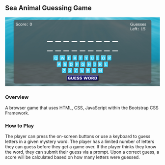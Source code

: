 ## Sea Animal Guessing Game

![Screenshot](./screenshots/seaanimalguess.jpg)

### Overview

A browser game that uses HTML, CSS, JavaScript within the Bootstrap CSS Framework.

### How to Play

The player can press the on-screen buttons or use a keyboard to guess letters in a given mystery word.  The player has a limited number of letters they can guess before they get a game over.  If the player thinks they know the word, they can submit their guess via a prompt.  Upon a correct guess, a score will be calculated based on how many letters were guessed.   
